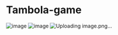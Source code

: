# Tambola-game
![image](https://github.com/abinaya2006/Tambola-game/assets/72507845/fc33f19a-7486-41b0-a6b7-5d45f1da4a0e)
![image](https://github.com/abinaya2006/Tambola-game/assets/72507845/5490f0f2-a99d-469e-a69a-13da6295a0d9)
![Uploading image.png…]()

